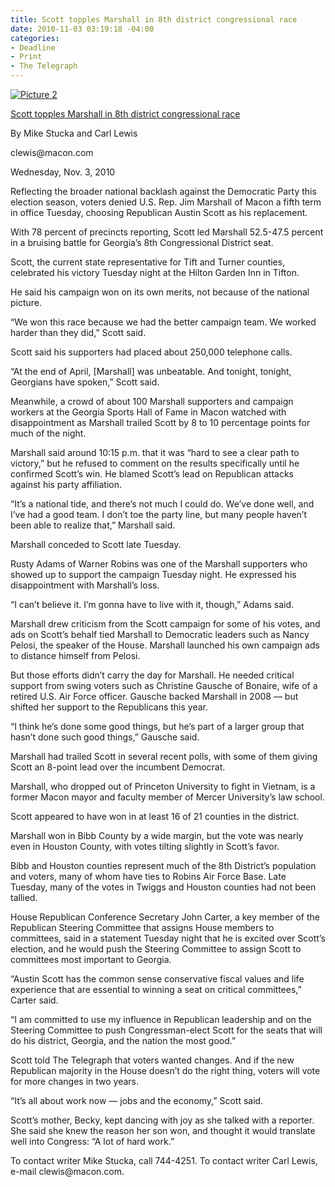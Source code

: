 ```yaml
---
title: Scott topples Marshall in 8th district congressional race
date: 2010-11-03 03:19:18 -04:00
categories:
- Deadline
- Print
- The Telegraph
---
```


<p style="padding: 0pt; margin: 0pt;"><a href="{{ site.baseurl }}/assets/Picture-2s.png"><img class="size-medium wp-image-309 alignright" title="Picture 2" src="{{ site.baseurl }}/assets/Picture-2s.png" alt="Picture 2" /></a></p>
<p><a href="http://www.macon.com/2010/11/03/1326386/scott-topples-marshall-in-8th.html">Scott topples Marshall in 8th district congressional race</a></p>
<p>By Mike Stucka and Carl Lewis</p>
<p>clewis@macon.com</p>
<p>Wednesday, Nov. 3, 2010</p>
<p>Reflecting the broader national backlash against the Democratic Party this election season, voters denied U.S. Rep. Jim Marshall of Macon a fifth term in office Tuesday, choosing Republican Austin Scott as his replacement.</p>
<p>With 78 percent of precincts reporting, Scott led Marshall 52.5-47.5 percent in a bruising battle for Georgia’s 8th Congressional District seat.</p>
<p><!--more--></p>
<p>Scott, the current state representative for Tift and Turner counties, celebrated his victory Tuesday night at the Hilton Garden Inn in Tifton.</p>
<p>He said his campaign won on its own merits, not because of the national picture.</p>
<p>“We won this race because we had the better campaign team. We worked harder than they did,” Scott said.</p>
<p>Scott said his supporters had placed about 250,000 telephone calls.</p>
<p>“At the end of April, [Marshall] was unbeatable. And tonight, tonight, Georgians have spoken,” Scott said.</p>
<p>Meanwhile, a crowd of about 100 Marshall supporters and campaign workers at the Georgia Sports Hall of Fame in Macon watched with disappointment as Marshall trailed Scott by 8 to 10 percentage points for much of the night.</p>
<p>Marshall said around 10:15 p.m. that it was “hard to see a clear path to victory,” but he refused to comment on the results specifically until he confirmed Scott’s win. He blamed Scott’s lead on Republican attacks against his party affiliation.</p>
<p>“It’s a national tide, and there’s not much I could do. We’ve done well, and I’ve had a good team. I don’t toe the party line, but many people haven’t been able to realize that,” Marshall said.</p>
<p>Marshall conceded to Scott late Tuesday.</p>
<p>Rusty Adams of Warner Robins was one of the Marshall supporters who showed up to support the campaign Tuesday night. He expressed his disappointment with Marshall’s loss.</p>
<p>“I can’t believe it. I’m gonna have to live with it, though,” Adams said.</p>
<p>Marshall drew criticism from the Scott campaign for some of his votes, and ads on Scott’s behalf tied Marshall to Democratic leaders such as Nancy Pelosi, the speaker of the House. Marshall launched his own campaign ads to distance himself from Pelosi.</p>
<p>But those efforts didn’t carry the day for Marshall. He needed critical support from swing voters such as Christine Gausche of Bonaire, wife of a retired U.S. Air Force officer. Gausche backed Marshall in 2008 — but shifted her support to the Republicans this year.</p>
<p>“I think he’s done some good things, but he’s part of a larger group that hasn’t done such good things,” Gausche said.</p>
<p>Marshall had trailed Scott in several recent polls, with some of them giving Scott an 8-point lead over the incumbent Democrat.</p>
<p>Marshall, who dropped out of Princeton University to fight in Vietnam, is a former Macon mayor and faculty member of Mercer University’s law school.</p>
<p>Scott appeared to have won in at least 16 of 21 counties in the district.</p>
<p>Marshall won in Bibb County by a wide margin, but the vote was nearly even in Houston County, with votes tilting slightly in Scott’s favor.</p>
<p>Bibb and Houston counties represent much of the 8th District’s population and voters, many of whom have ties to Robins Air Force Base. Late Tuesday, many of the votes in Twiggs and Houston counties had not been tallied.</p>
<p>House Republican Conference Secretary John Carter, a key member of the Republican Steering Committee that assigns House members to committees, said in a statement Tuesday night that he is excited over Scott’s election, and he would push the Steering Committee to assign Scott to committees most important to Georgia.</p>
<p>“Austin Scott has the common sense conservative fiscal values and life experience that are essential to winning a seat on critical committees,” Carter said.</p>
<p>“I am committed to use my influence in Republican leadership and on the Steering Committee to push Congressman-elect Scott for the seats that will do his district, Georgia, and the nation the most good.”</p>
<p>Scott told The Telegraph that voters wanted changes. And if the new Republican majority in the House doesn’t do the right thing, voters will vote for more changes in two years.</p>
<p>“It’s all about work now — jobs and the economy,” Scott said.</p>
<p>Scott’s mother, Becky, kept dancing with joy as she talked with a reporter. She said she knew the reason her son won, and thought it would translate well into Congress: “A lot of hard work.”</p>
<p>To contact writer Mike Stucka, call 744-4251. To contact writer Carl Lewis, e-mail clewis@macon.com.</p>

